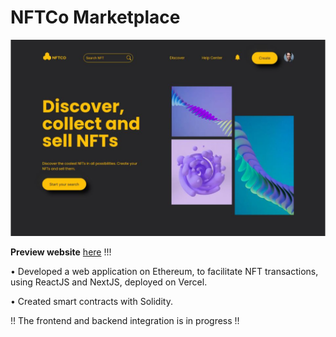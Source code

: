 # NFTCo Marketplace

![preview](/frontend//public//nft-mkt.png)

**Preview website** [here](https://nftco-frontend.vercel.app/) !!!


• Developed a web application on Ethereum, to facilitate NFT transactions, using ReactJS and NextJS, deployed on
Vercel.

• Created smart contracts with Solidity. 

!! The frontend and backend integration is in progress !!